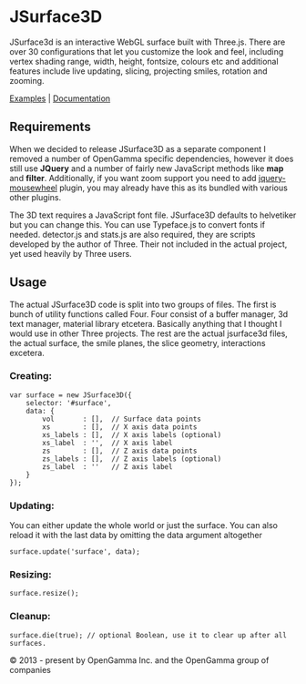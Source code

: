 JSurface3D
==========

JSurface3d is an interactive WebGL surface built with Three.js. There are over 30 configurations that let you customize the look and feel, including vertex shading range, width, height, fontsize, colours etc and additional features include live updating, slicing, projecting smiles, rotation and zooming.

[Examples](http://opengamma.github.com/JSurface3D "JSurface3D.js examples") |
[Documentation](http://opengamma.github.com/JSurface3D/docs/symbols/JSurface3D.html "JSurface3D.js documentation")

Requirements
-----------

When we decided to release JSurface3D as a separate component I removed a number of OpenGamma specific dependencies, however it does still use **JQuery** and a number of fairly new JavaScript methods like **map** and **filter**. Additionally, if you want zoom support you need to add [jquery-mousewheel](https://github.com/brandonaaron/jquery-mousewheel "jquery-mousewheel") plugin, you may already have this as its bundled with various other plugins.

The 3D text requires a JavaScript font file. JSurface3D defaults to helvetiker but you can change this. You can use Typeface.js to convert fonts if needed. detector.js and stats.js are also required, they are scripts developed by the author of Three. Their not included in the actual project, yet used heavily by Three users.

Usage
-----
The actual JSurface3D code is split into two groups of files. The first is bunch of utility functions called Four. Four consist of a buffer manager, 3d text manager, material library etcetera. Basically anything that I thought I would use in other Three projects. The rest are the actual jsurface3d files, the actual surface, the smile planes, the slice geometry, interactions excetera.

### Creating: ###

    var surface = new JSurface3D({
        selector: '#surface',
        data: {
            vol       : [],  // Surface data points
            xs        : [],  // X axis data points
            xs_labels : [],  // X axis labels (optional)
            xs_label  : '',  // X axis label
            zs        : [],  // Z axis data points
            zs_labels : [],  // Z axis labels (optional)
            zs_label  : ''   // Z axis label
        }
    });

### Updating: ###
You can either update the whole world or just the surface. You can also reload it with the last data by omitting the data argument altogether

    surface.update('surface', data);

### Resizing: ###

    surface.resize();

### Cleanup: ###

    surface.die(true); // optional Boolean, use it to clear up after all surfaces.

&copy; 2013 - present by OpenGamma Inc. and the OpenGamma group of companies